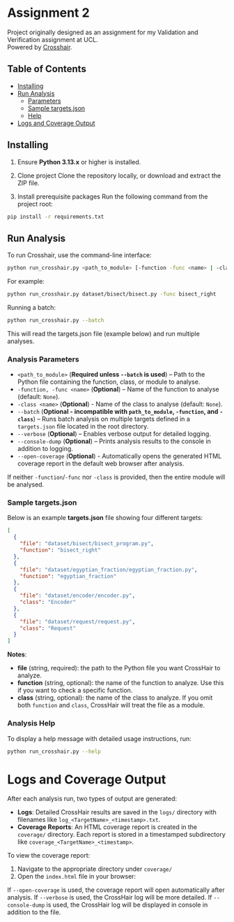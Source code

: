 # Assignment 2
Project originally designed as an assignment for my Validation and Verification assignment at UCL.  
Powered by [Crosshair](https://github.com/pschanely/CrossHair).

## Table of Contents
- [Installing](#installing)
- [Run Analysis](#run-analysis)
  - [Parameters](#analysis-parameters)
  - [Sample targets.json](#sample-targetsjson)
  - [Help](#analysis-help)
- [Logs and Coverage Output](#logs-and-coverage-output)

## Installing

1. Ensure **Python 3.13.x** or higher is installed.

2. Clone project
Clone the repository locally, or download and extract the ZIP file.

3. Install prerequisite packages
Run the following command from the project root:
```bash
pip install -r requirements.txt
```

## Run Analysis
To run Crosshair, use the command-line interface:
```bash
python run_crosshair.py <path_to_module> [-function -func <name> | -class <name>] [--verbose] [--console-dump] [--open-coverage]
```

For example:
```bash
python run_crosshair.py dataset/bisect/bisect.py -func bisect_right
```

Running a batch:
```bash
python run_crosshair.py --batch
```
This will read the targets.json file (example below) and run multiple analyses.

### **Analysis Parameters**
- `<path_to_module>` (**Required unless `--batch` is used**) – Path to the Python file containing the function, class, or module to analyse.
- `-function, -func <name>` (**Optional**) – Name of the function to analyse (default: `None`).
- `-class <name>` (**Optional**) - Name of the class to analyse (default: `None`).
- `--batch` (**Optional - incompatible with `path_to_module`, `-function`, and `-class`**) – Runs batch analysis on multiple targets defined in a `targets.json` file located in the root directory.
- `--verbose` (**Optional**) – Enables verbose output for detailed logging.
- `--console-dump` (**Optional**) – Prints analysis results to the console in addition to logging.
- `--open-coverage` (**Optional**) - Automatically opens the generated HTML coverage report in the default web browser after analysis.

If neither `-function`/`-func` nor `-class` is provided, then the entire module will be analysed.

### Sample targets.json
Below is an example **targets.json** file showing four different targets:

```json
[
  {
    "file": "dataset/bisect/bisect_program.py",
    "function": "bisect_right"
  },
  {
    "file": "dataset/egyptian_fraction/egyptian_fraction.py",
    "function": "egyptian_fraction"
  },
  {
    "file": "dataset/encoder/encoder.py",
    "class": "Encoder"
  },
  {
    "file": "dataset/request/request.py",
    "class": "Request"
  }
]
```

**Notes**:
- **file** (string, required): the path to the Python file you want CrossHair to analyze.
- **function** (string, optional): the name of the function to analyze. Use this if you want to check a specific function.
- **class** (string, optional): the name of the class to analyze. If you omit both `function` and `class`, CrossHair will treat the file as a module.

### Analysis Help
To display a help message with detailed usage instructions, run:

```bash
python run_crosshair.py --help
``` 

# Logs and Coverage Output
After each analysis run, two types of output are generated:

- **Logs**: Detailed CrossHair results are saved in the `logs/` directory with filenames like `log_<TargetName>_<timestamp>.txt`.
- **Coverage Reports**: An HTML coverage report is created in the `coverage/` directory. Each report is stored in a timestamped subdirectory like `coverage_<TargetName>_<timestamp>`.

To view the coverage report:
1. Navigate to the appropriate directory under `coverage/`
2. Open the `index.html` file in your browser:

If `--open-coverage` is used, the coverage report will open automatically after analysis.
If `--verbose` is used, the CrossHair log will be more detailed.
If `--console-dump` is used, the CrossHair log will be displayed in console in addition to the file.

